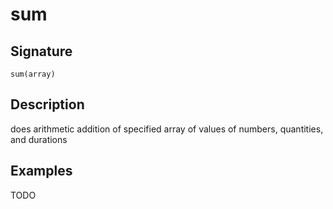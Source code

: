 # sum

## Signature

`sum(array)`

## Description

does arithmetic addition of specified array of values of numbers, quantities, and durations

## Examples

TODO

